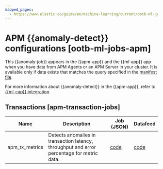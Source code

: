 ```yaml
---
mapped_pages:
  - https://www.elastic.co/guide/en/machine-learning/current/ootb-ml-jobs-apm.html
---
```


# APM {{anomaly-detect}} configurations [ootb-ml-jobs-apm]

This {{anomaly-job}} appears in the {{apm-app}} and the {{ml-app}} app when you have data from APM Agents or an APM Server in your cluster. It is available only if data exists that matches the query specified in the [manifest file](https://github.com/elastic/kibana/blob/master/x-pack/plugins/ml/server/models/data_recognizer/modules/apm_transaction/manifest.json).

For more information about {{anomaly-detect}} in the {{apm-app}}, refer to [{{ml-cap}} integration](docs-content://solutions/observability/apps/integrate-with-machine-learning.md).


## Transactions [apm-transaction-jobs]

| Name | Description | Job (JSON) | Datafeed |
| --- | --- | --- | --- |
| apm_tx_metrics | Detects anomalies in transaction latency, throughput and error percentage for metric data. | [code](https://github.com/elastic/kibana/blob/main/x-pack/plugins/ml/server/models/data_recognizer/modules/apm_transaction/ml/apm_tx_metrics.json) | [code](https://github.com/elastic/kibana/blob/main/x-pack/plugins/ml/server/models/data_recognizer/modules/apm_transaction/ml/datafeed_apm_tx_metrics.json) |

